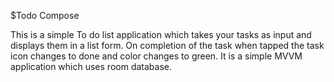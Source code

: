 $Todo Compose

This is a simple To do list application which takes your tasks as input and displays them in a list form. On completion of the task when tapped the task icon changes to done and color changes to green. It is a simple MVVM application which uses room database.
